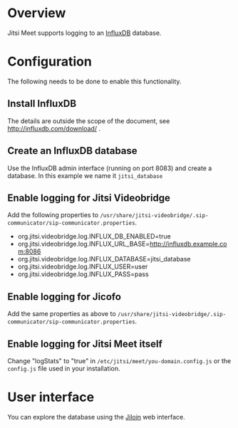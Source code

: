 # Overview
Jitsi Meet supports logging to an [InfluxDB](http://influxdb.com/) database.

# Configuration
The following needs to be done to enable this functionality.

## Install InfluxDB
The details are outside the scope of the document, see http://influxdb.com/download/ .

## Create an InfluxDB database
Use the InfluxDB admin interface (running on port 8083) and create a database. In this example we name it <code>jitsi_database</code>

## Enable logging for Jitsi Videobridge
Add the following properties to <code>/usr/share/jitsi-videobridge/.sip-communicator/sip-communicator.properties</code>.

- org.jitsi.videobridge.log.INFLUX_DB_ENABLED=true
- org.jitsi.videobridge.log.INFLUX_URL_BASE=http://influxdb.example.com:8086
- org.jitsi.videobridge.log.INFLUX_DATABASE=jitsi_database
- org.jitsi.videobridge.log.INFLUX_USER=user
- org.jitsi.videobridge.log.INFLUX_PASS=pass

## Enable logging for Jicofo
Add the same properties as above to <code>/usr/share/jitsi-videobridge/.sip-communicator/sip-communicator.properties</code>.

## Enable logging for Jitsi Meet itself
Change "logStats" to "true" in <code>/etc/jitsi/meet/you-domain.config.js</code> or the <code>config.js</code> file used in your installation.

# User interface
You can explore the database using the [Jiloin](https://github.com/jitsi/jiloin) web interface.
